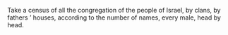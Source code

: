 Take a census of all the congregation of the people of Israel, by clans, by fathers ’ houses, according to the number of names, every male, head by head.
